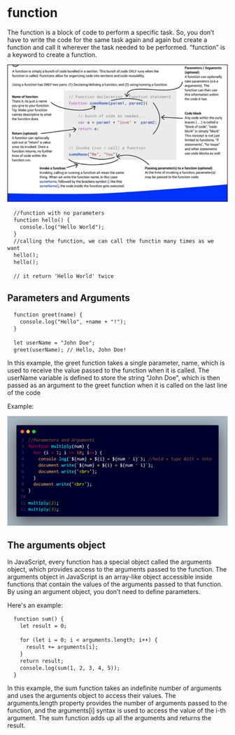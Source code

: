 # function

The function is a block of code to perform a specific task. So, you don’t have to write the code for the same task again and again but create a function and call it wherever the task needed to be performed. “function” is a keyword to create a function.

![Alt text](images/00-function.png)

```
  //function with no parameters
  function hello() {
    console.log("Hello World");
  }
  //calling the function, we can call the functin many times as we want
  hello();
  hello();

  // it return 'Hello World' twice

```

## Parameters and Arguments

```
  function greet(name) {
    console.log("Hello", +name + "!");
  }

  let userName = "John Doe";
  greet(userName); // Hello, John Doe!

```

In this example, the greet function takes a single parameter, name, which is used to receive the value passed to the function when it is called. The userName variable is defined to store the string "John Doe", which is then passed as an argument to the greet function when it is called on the last line of the code

Example:

![Alt text](images/03-parameters.png)

## The arguments object

In JavaScript, every function has a special object called the arguments object, which provides access to the arguments passed to the function. The arguments object in JavaScript is an array-like object accessible inside functions that contain the values of the arguments passed to that function. By using an argument object, you don’t need to define parameters.

Here's an example:

```
  function sum() {
    let result = 0;

    for (let i = 0; i < arguments.length; i++) {
      result += arguments[i];
    }
    return result;
    console.log(sum(1, 2, 3, 4, 5));
  }

```

In this example, the sum function takes an indefinite number of arguments and uses the arguments object to access their values. The arguments.length property provides the number of arguments passed to the function, and the arguments[i] syntax is used to access the value of the i-th argument. The sum function adds up all the arguments and returns the result.
